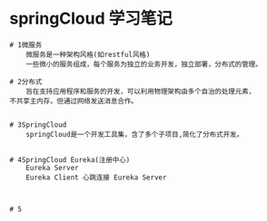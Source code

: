 # springCloud 学习笔记


	# 1微服务
		微服务是一种架构风格(如restful风格)
		一些微小的服务组成，每个服务为独立的业务开发，独立部署，分布式的管理。

	# 2分布式
		旨在支持应用程序和服务的开发，可以利用物理架构由多个自治的处理元素，
	不共享主内存，但通过网络发送消息合作。
		

	# 3SpringCloud
		springCloud是一个开发工具集，含了多个子项目,简化了分布式开发。


	# 4SpringCloud Eureka(注册中心)
		Eureka Server
		Eureka Client 心跳连接 Eureka Server

		

	# 5
	